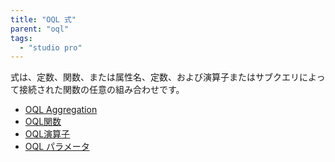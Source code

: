 ```yaml
---
title: "OQL 式"
parent: "oql"
tags:
  - "studio pro"
---
```


式は、定数、関数、または属性名、定数、および演算子またはサブクエリによって接続された関数の任意の組み合わせです。

*   [OQL Aggregation](oql-aggregation)
*   [OQL関数](oql-functions)
*   [OQL演算子](oql演算子)
*   [OQL パラメータ](oql-parameters)
